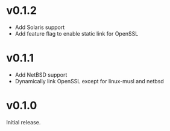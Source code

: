 # v0.1.2

- Add Solaris support
- Add feature flag to enable static link for OpenSSL

# v0.1.1

- Add NetBSD support
- Dynamically link OpenSSL except for linux-musl and netbsd

# v0.1.0

Initial release.
